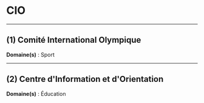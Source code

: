 # CIO

-------------------------------------------

## (1) Comité International Olympique

**Domaine(s)** : Sport

---------------------------------------------

## (2) Centre d'Information et d'Orientation

**Domaine(s)** : Éducation